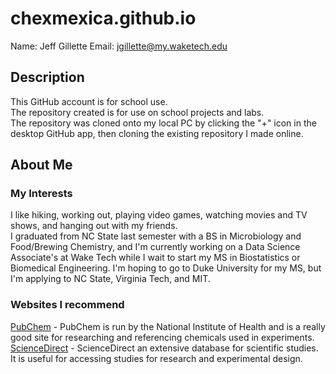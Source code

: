 # chexmexica.github.io
Name: Jeff Gillette
Email: jgillette@my.waketech.edu

## Description
 This GitHub account is for school use.  
 The repository created is for use on school projects and labs.  
 The repository was cloned onto my local PC by clicking the "+" icon in the desktop GitHub app, then cloning the existing repository I made online.

## About Me
### My Interests
 I like hiking, working out, playing video games, watching movies and TV shows, and hanging out with my friends.  
 I graduated from NC State last semester with a BS in Microbiology and Food/Brewing Chemistry, and I'm currently working on a Data Science Associate's at Wake Tech while I wait to start my MS in Biostatistics or Biomedical Engineering. I'm hoping to go to Duke University for my MS, but I'm applying to NC State, Virginia Tech, and MIT.
### Websites I recommend
 [PubChem](https://pubchem.ncbi.nlm.nih.gov/) - PubChem is run by the National Institute of Health and is a really good site for researching and referencing chemicals used in experiments.  
 [ScienceDirect](https://www.sciencedirect.com/) - ScienceDirect an extensive database for scientific studies. It is useful for accessing studies for research and experimental design.